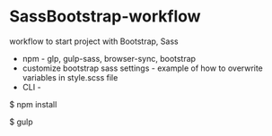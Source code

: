 # SassBootstrap-workflow

workflow to start project with Bootstrap, Sass
- npm - glp, gulp-sass, browser-sync, bootstrap
- customize bootstrap sass settings - example of how to overwrite variables in style.scss file
- CLI - 

$ npm install

$ gulp
